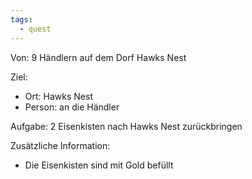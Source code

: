 ```yaml
---
tags:
  - quest
---
```

Von:
9 Händlern auf dem Dorf Hawks Nest

Ziel:
- Ort: Hawks Nest
- Person: an die Händler

Aufgabe:
2 Eisenkisten nach Hawks Nest zurückbringen

Zusätzliche Information:
- Die Eisenkisten sind mit Gold befüllt
